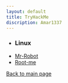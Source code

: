 ```yaml
---
layout: default
title: TryHackMe
discription: Amar1337
---
```


- ### Linux

* [<p1> Mr-Robot </p1>](./boxes/mr-robot-thm.md)
* [<p1> Root-me </p1>](./boxes/rootme-thm.md)

[Back to main page](./)
